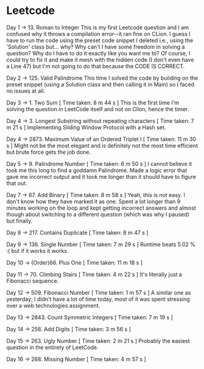 # Leetcode

Day 1 -> 13. Roman to Integer
This is my first Leetcode question and I am confused why it throws a compilation error--it ran fine on CLion. I guess I have to run the code using the preset code snippet I deleted i.e., using the 'Solution' class but... why? Why can't I have some freedom in solving a question? Why do I have to do it exactly like you want me to? Of course, I could try to fix it and make it mesh with the hidden code (I don't even have a Line 47) but I'm not going to do that because the CODE IS CORRECT.

Day 2 -> 125. Valid Palindrome
This time I solved the code by building on the preset snippet (using a Solution class and then calling it in Main) so I faced no issues at all.

Day 3 -> 1. Two Sum
[ Time taken: 8 m 44 s ] This is the first time I'm solving the question in LeetCode itself and not on Clion, hence the timer.

Day 4 -> 3. Longest Substring without repeating characters
[ Time taken: 7 m 21 s ] Implementing Sliding Window Protocol with a Hash set.

Day 4 -> 2873. Maximum Value of an Ordered Triplet I
[ Time taken: 11 m 30 s ] Might not be the most elegant and is definitely not the most time efficient but brute force gets the job done.

Day 5 -> 9. Palindrome Number
[ Time taken: 6 m 50 s ] I cannot believe it took me this long to find a goddamn Palindrome. Made a logic error that gave me incorrect output and it took me longer than it should have to figure that out.

Day 7 -> 67. Add Binary
[ Time taken: 8 m 58 s ] Yeah, this is not easy. I don't know how they have marked it as one. Spent a lot longer than 9 minutes working on the loop and kept getting incorrect answers and almost though about switching to a different question (which was why I paused) but finally.

Day 8 -> 217. Contains Duplicate
[ Time taken: 8 m 47 s ] 

Day 9 -> 136. Single Number
[ Time taken: 7 m 29 s ] Runtime beats 5.02 % :( but if it works it works.

Day 10 -> (Order)66. Plus One
[ Time taken: 11 m 18 s ]

Day 11 -> 70. Climbing Stairs
[ Time taken: 4 m 22 s ] It's literally just a Fibonacci sequence.

Day 12 -> 509. Fibonacci Number
[ Time taken: 1 m 57 s ] A similar one as yesterday; I didn't have a lot of time today, most of it was spent stressing over a web technologies assignment.

Day 13 -> 2843. Count Symmetric Integers
[ Time taken: 7 m 19 s ]

Day 14 -> 258. Add Digits
[ Time taken: 3 m 56 s ]

Day 15 -> 263. Ugly Number
[ Time taken: 2 m 21 s ] Probably the easiest question in the entirety of LeetCode.

Day 16 -> 268. Missing Number
[ Time taken: 4 m 57 s ]

